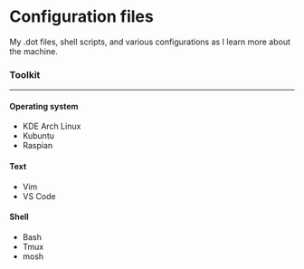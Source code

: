 # Configuration files

My .dot files, shell scripts, and various configurations as I learn more about the machine.

### Toolkit
---
#### Operating system
- KDE Arch Linux
- Kubuntu
- Raspian

#### Text
- Vim
- VS Code

#### Shell
- Bash
- Tmux
- mosh
